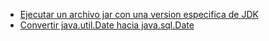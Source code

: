 - [Ejecutar un archivo jar con una version especifica de JDK](https://github.com/ronald0009/fb/blob/master/fbcmd0001.bat)
- [Convertir java.util.Date hacia java.sql.Date](https://github.com/ronald0009/fb/blob/master/fbjava0001.java)
